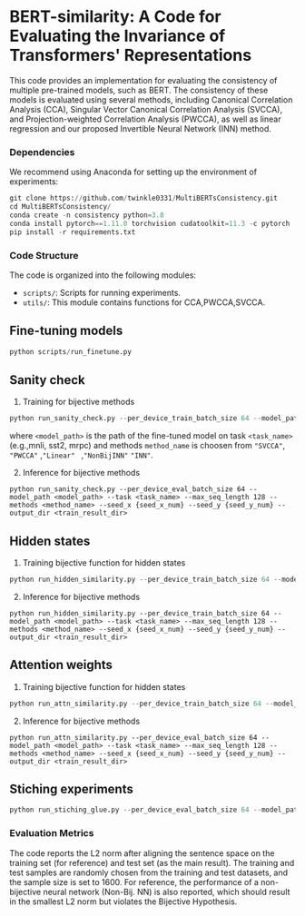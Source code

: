 # BERT-similarity: A Code for Evaluating the Invariance of Transformers' Representations

This code provides an implementation for evaluating the consistency of multiple pre-trained models, such as BERT. The consistency of these models is evaluated using several methods, including Canonical Correlation Analysis (CCA), Singular Vector Canonical Correlation Analysis (SVCCA), and Projection-weighted Correlation Analysis (PWCCA), as well as linear regression and our proposed Invertible Neural Network (INN) method.

### Dependencies

We recommend using Anaconda for setting up the environment of experiments:

```python
git clone https://github.com/twinkle0331/MultiBERTsConsistency.git
cd MultiBERTsConsistency/
conda create -n consistency python=3.8
conda install pytorch==1.11.0 torchvision cudatoolkit=11.3 -c pytorch
pip install -r requirements.txt
```

### Code Structure

The code is organized into the following modules:

- `scripts/`: Scripts for running experiments. 
- `utils/`: This module contains functions for CCA,PWCCA,SVCCA.

## Fine-tuning models

```python
python scripts/run_finetune.py
```

## Sanity check

1. Training for bijective methods

```python
python run_sanity_check.py --per_device_train_batch_size 64 --model_path <model_path> --task <task_name> --max_seq_length 128 --methods <method_name> --seed_x {seed_x_num} --seed_y {seed_y_num} --train --output_dir <train_result_dir>
```

where `<model_path>` is the path of the fine-tuned model on task `<task_name>`(e.g.,mnli, sst2, mrpc) and methods `method_name` is choosen from `"SVCCA"`, `"PWCCA"` ,`"Linear" ` ,`"NonBijINN"` `"INN"`.

2. Inference for bijective methods

```
python run_sanity_check.py --per_device_eval_batch_size 64 --model_path <model_path> --task <task_name> --max_seq_length 128 --methods <method_name> --seed_x {seed_x_num} --seed_y {seed_y_num} --output_dir <train_result_dir>
```

## Hidden states

1. Training bijective function for hidden states

```python
python run_hidden_similarity.py --per_device_train_batch_size 64 --model_path <model_path> --task <task_name> --max_seq_length 128 --methods <method_name> --seed_x {seed_x_num} --seed_y {seed_y_num} --train --output_dir <train_result_dir>
```

2. Inference for bijective methods

```
python run_hidden_similarity.py --per_device_train_batch_size 64 --model_path <model_path> --task <task_name> --max_seq_length 128 --methods <method_name> --seed_x {seed_x_num} --seed_y {seed_y_num} --output_dir <train_result_dir>
```

## Attention weights

1. Training bijective function for hidden states

```python
python run_attn_similarity.py --per_device_train_batch_size 64 --model_path <model_path> --task <task_name> --max_seq_length 128 --methods <method_name> --seed_x {seed_x_num} --seed_y {seed_y_num} --train --output_dir <train_result_dir>
```

2. Inference for bijective methods

```
python run_attn_similarity.py --per_device_eval_batch_size 64 --model_path <model_path> --task <task_name> --max_seq_length 128 --methods <method_name> --seed_x {seed_x_num} --seed_y {seed_y_num} --output_dir <train_result_dir>
```

## Stiching experiments

```python
python run_stiching_glue.py --per_device_eval_batch_size 64 --model_path <model_path> --task <task_name> --max_seq_length 128 --methods <method_name> --output_dir <train_result_dir> --fit_model_path <train_result_dir> --cca_weight_path <train_result_dir>
```



### Evaluation Metrics

The code reports the L2 norm after aligning the sentence space on the training set (for reference) and test set (as the main result). The training and test samples are randomly chosen from the training and test datasets, and the sample size is set to 1600. For reference, the performance of a non-bijective neural network (Non-Bij. NN) is also reported, which should result in the smallest L2 norm but violates the Bijective Hypothesis.
